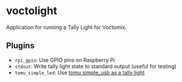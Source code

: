 # voctolight

Application for running a Tally Light for Voctomix.

## Plugins

* `rpi_gpio`: Use GPIO pins on Raspberry Pi
* `stdout`: Write tally light state to standard output (useful for testing)
* `tomu_simple_led`: Use [tomu simple_usb as a tally light](https://github.com/im-tomu/tomu-samples/tree/master/usb_simple)
